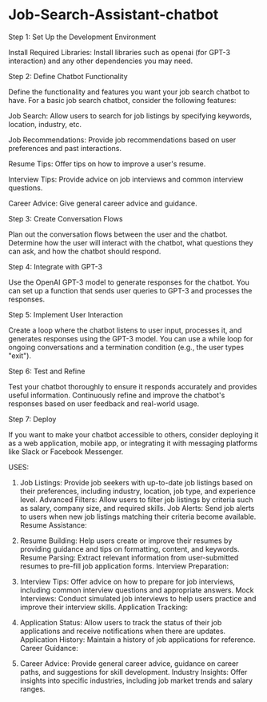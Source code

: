 # Job-Search-Assistant-chatbot


Step 1: Set Up the Development Environment

Install Required Libraries: Install libraries such as openai (for GPT-3 interaction) and any other dependencies you may need.


Step 2: Define Chatbot Functionality

Define the functionality and features you want your job search chatbot to have. For a basic job search chatbot, consider the following features:

Job Search: Allow users to search for job listings by specifying keywords, location, industry, etc.

Job Recommendations: Provide job recommendations based on user preferences and past interactions.

Resume Tips: Offer tips on how to improve a user's resume.

Interview Tips: Provide advice on job interviews and common interview questions.

Career Advice: Give general career advice and guidance.

Step 3: Create Conversation Flows

Plan out the conversation flows between the user and the chatbot. Determine how the user will interact with the chatbot, what questions they can ask, and how the chatbot should respond.

Step 4: Integrate with GPT-3

Use the OpenAI GPT-3 model to generate responses for the chatbot. You can set up a function that sends user queries to GPT-3 and processes the responses.

Step 5: Implement User Interaction

Create a loop where the chatbot listens to user input, processes it, and generates responses using the GPT-3 model. You can use a while loop for ongoing conversations and a termination condition (e.g., the user types "exit").

Step 6: Test and Refine

Test your chatbot thoroughly to ensure it responds accurately and provides useful information. Continuously refine and improve the chatbot's responses based on user feedback and real-world usage.

Step 7: Deploy 

If you want to make your chatbot accessible to others, consider deploying it as a web application, mobile app, or integrating it with messaging platforms like Slack or Facebook Messenger.


USES:

1. Job Listings: Provide job seekers with up-to-date job listings based on their preferences, including industry, location, job type, and experience level.
Advanced Filters: Allow users to filter job listings by criteria such as salary, company size, and required skills.
Job Alerts: Send job alerts to users when new job listings matching their criteria become available.
Resume Assistance:

2. Resume Building: Help users create or improve their resumes by providing guidance and tips on formatting, content, and keywords.
Resume Parsing: Extract relevant information from user-submitted resumes to pre-fill job application forms.
Interview Preparation:

3. Interview Tips: Offer advice on how to prepare for job interviews, including common interview questions and appropriate answers.
Mock Interviews: Conduct simulated job interviews to help users practice and improve their interview skills.
Application Tracking:

4. Application Status: Allow users to track the status of their job applications and receive notifications when there are updates.
Application History: Maintain a history of job applications for reference.
Career Guidance:

5. Career Advice: Provide general career advice, guidance on career paths, and suggestions for skill development.
Industry Insights: Offer insights into specific industries, including job market trends and salary ranges.
